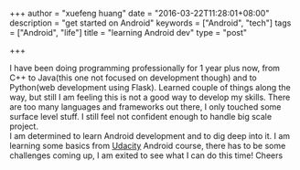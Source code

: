 +++
author = "xuefeng huang"
date = "2016-03-22T11:28:01+08:00"
description = "get started on Android"
keywords = ["Android", "tech"]
tags = ["Android", "life"]
title = "learning Android dev"
type = "post"

+++

I have been doing programming professionally for 1 year plus now, from C++ to Java(this one not focused on development though) and to Python(web development using Flask). Learned couple of things along the way, but still I am feeling this is not a good way to develop my skills. There are too many languages and frameworks out there, I only touched some surface level stuff. I still feel not confident enough to handle big scale project.  
I am determined to learn Android development and to dig deep into it. I am learning some basics from [Udacity](https://www.udacity.com) Android course, there has to be some challenges coming up, I am exited to see what I can do this time! Cheers